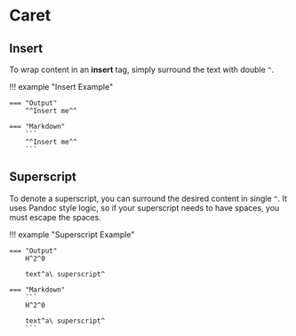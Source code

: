 # Caret

## Insert

To wrap content in an **insert** tag, simply surround the text with double `^`.

!!! example "Insert Example"

    === "Output"
        ^^Insert me^^

    === "Markdown"
        ```
        ^^Insert me^^
        ```

## Superscript

To denote a superscript, you can surround the desired content in single `^`.  It uses Pandoc style logic, so if your
superscript needs to have spaces, you must escape the spaces.

!!! example "Superscript Example"

    === "Output"
        H^2^0

        text^a\ superscript^

    === "Markdown"
        ```
        H^2^0

        text^a\ superscript^
        ```
